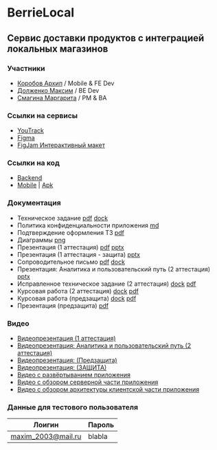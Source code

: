 # BerrieLocal
## Сервис доставки продуктов с интеграцией локальных магазинов
### Участники
* [Коробов Архип](https://github.com/equescodebelike) / Mobile & FE Dev
* [Долженко Максим](https://github.com/mADoTM) / BE Dev
* [Смагина Маргарита](https://github.com/SifySM) / PM & BA
### Ссылки на сервисы
* [YouTrack](https://berrielocal.youtrack.cloud/agiles/159-7)
* [Figma](https://www.figma.com/file/bWyu009B7I6ybe1Vp1IKqp/berrielLocal?type=design&node-id=0%3A1&mode=design&t=pZkDtN9Wmr1uXqqF-1)
* [FigJam Интерактивный макет](https://www.figma.com/proto/2mFZOdLC60tjqXPrdFZcj7/PROT_BerrieLocal?page-id=0:1&type=design&node-id=1-1494&viewport=285,1069,0.15&t=eGjjXQeKDqFq9Nns-1&scaling=min-zoom&starting-point-node-id=1:1615)
### Ссылки на код
* [Backend](https://github.com/berrielocal/backend)
* [Mobile](https://github.com/berrielocal/mobile) |  [Apk](https://github.com/berrielocal/berrielocal/tree/main/apk)
### Документация
* Техническое задание  [pdf](https://github.com/berrielocal/berrielocal/blob/main/Documentation/Technical%20specification.pdf)  [dock](https://github.com/berrielocal/berrielocal/blob/main/Documentation/Technical%20specification.docx)
* Политика конфиденциальности приложения [md](https://github.com/berrielocal/berrielocal/blob/main/PrivacyPolicy.md)
* Подтверждение оформления ТЗ [pdf](https://github.com/berrielocal/berrielocal/blob/main/Documentation/confirmation.pdf)
* Диаграммы  [png](https://github.com/berrielocal/berrielocal/tree/main/Documentation/Diagrams)
* Презентация (1 аттестация)  [pdf](https://github.com/berrielocal/berrielocal/blob/main/Documentation/presentation.pdf)  [pptx](https://github.com/berrielocal/berrielocal/blob/main/Documentation/presentation.pptx)
* Презентация (1 аттестация - защита)  [pptx](https://github.com/berrielocal/berrielocal/blob/main/Documentation/BerrieLocal_защита.pptx)
* Сопроводительное письмо  [pdf](https://github.com/berrielocal/berrielocal/blob/main/Documentation/CoverLetter.pdf)  [dock](https://github.com/berrielocal/berrielocal/blob/main/Documentation/CoverLetter.docx)
* Презентация: Аналитика и пользовательский путь (2 аттестация) [pptx](https://github.com/berrielocal/berrielocal/blob/main/Documentation/BerrieLocal%20Analysis%20and%20User%20Story.pdf)
* Исправленное техническое задание (2 аттестация) [dock](https://github.com/berrielocal/berrielocal/blob/main/Documentation/Technical%20specification%20Final.docx) [pdf](https://github.com/berrielocal/berrielocal/blob/main/Documentation/Technical%20specification%20Final.pdf)
* Курсовая работа (2 аттестация) [dock](https://github.com/berrielocal/berrielocal/blob/main/Documentation/Coursework.docx) [pdf](https://github.com/berrielocal/berrielocal/blob/main/Documentation/Coursework.pdf)
* Курсовая работа (предзащита) [dock](https://github.com/berrielocal/berrielocal/blob/main/Documentation/Coursework_pre-defense.docx) [pdf](https://github.com/berrielocal/berrielocal/blob/main/Documentation/Coursework_pre-defense.pdf)
* Презентация (предзащита)  [pdf](https://github.com/berrielocal/berrielocal/blob/main/Documentation/presentation_pre-deferense.pdf)

### Видео
* [Видеопрезентация (1 аттестация)](https://youtu.be/-QW4zf2W6X0)
* [Видеопрезентация: Аналитика и пользовательский путь (2 аттестация)](https://youtu.be/-lE382L_jEs)
* [Видеопрезентация: (Предзащита)](https://youtu.be/LQzbbUK_k6E)
* [Видеопрезентация: (ЗАЩИТА)](https://youtu.be/O9x1LH3VcD8)
* [Видео с развёртыванием приложения](https://drive.google.com/file/d/1dWwWakPRqqhDhoPMbOedrFMFydFiooBB/view)
* [Видео с обзором серверной части приложения](https://drive.google.com/file/d/1rebmog78dQlLiiYGErQ3xnGaElly6hjS/view?usp=sharing)
* [Видео с обзором архитектуры клиентской части приложения](https://youtu.be/7L7VTKVDDKA)

### Данные для тестового пользователя

| Лоигин | Пароль                |
|------------|--------------------------|
| maxim_2003@mail.ru      | blabla |
